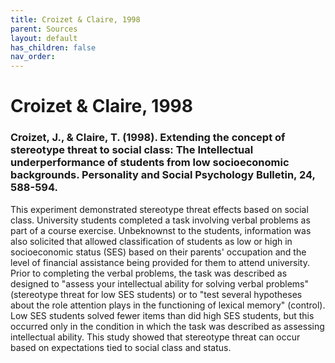 ```yaml
---
title: Croizet & Claire, 1998
parent: Sources
layout: default
has_children: false
nav_order: 
---
```


# Croizet & Claire, 1998

### Croizet, J., & Claire, T. (1998). Extending the concept of stereotype threat to social class: The Intellectual underperformance of students from low socioeconomic backgrounds. Personality and Social Psychology Bulletin, 24, 588-594.

This experiment demonstrated stereotype threat effects based on social class. University students completed a task involving verbal problems as part of a course exercise. Unbeknownst to the students, information was also solicited that allowed classification of students as low or high in socioeconomic status (SES) based on their parents' occupation and the level of financial assistance being provided for them to attend university. Prior to completing the verbal problems, the task was described as designed to "assess your intellectual ability for solving verbal problems" (stereotype threat for low SES students) or to "test several hypotheses about the role attention plays in the functioning of lexical memory" (control). Low SES students solved fewer items than did high SES students, but this occurred only in the condition in which the task was described as assessing intellectual ability. This study showed that stereotype threat can occur based on expectations tied to social class and status.
